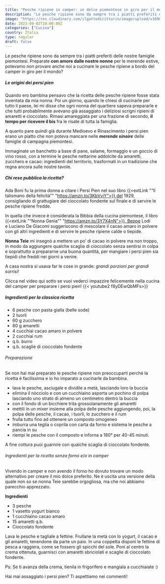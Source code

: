 ```yaml
---
title: "Pesche ripiene in camper: un dolce piemontese in giro per il mondo"
description: "Le pesche ripiene sono da sempre tra i piatti preferiti delle nostre famiglie piemontesi. Scopri la nostra versione da preparare in camper!"
image: "https://res.cloudinary.com/ilgattodicitturin/image/upload/v1690377897/Articoli/rabat/gateau/persi_pien_uzkza9.jpg"
date: 2023-09-02T10:00:00Z
categories: ["Cucina"]
country: Italia
type: regular
draft: false
---
```


Le pesche ripiene sono da sempre tra i piatti preferiti delle nostre famiglie piemontesi. 
Preparate **con amore dalle nostre nonne** per le merende estive, potevamo non provare anche noi a cucinare le pesche ripiene a bordo del camper in giro per il mondo? 

##### Le origini dei persi pien 

Quando ero bambina pensavo che la ricetta delle pesche ripiene fosse stata inventata da mia nonna. 
Poi un giorno, quando le chiesi di cucinarle per tutto il paese, lei mi disse che ogni nonna del quartiere sapeva prepararle e che tutti probabilmente avevano già assaggiato i deliziosi scrigni ripieni di amaretti e cioccolato. 
Rimasi amareggiata per una frazione di secondo, **il tempo per ricevere il bis** fra le risate di tutta la famiglia. 

A quanto pare quindi già durante Medioevo e Rinascimento i persi pien erano un piatto che non poteva mancare nelle ***merende sinoire*** delle famiglie di campagna piemontesi.

Immaginate un banchetto a base di pane, salame, formaggio e un goccio di vino rosso, con a termine le pesche nettarine addolcite da amaretti, zucchero e cacao: ingredienti del territorio, trasformati in un tradizione che regna ancora sulle nostre tavole. 

##### Chi rese pubblica la ricetta?

Ada Boni fu la prima donna a citare i Persi Pien nel suo libro {{<extLink "“Il talismano della felicità”" "https://amzn.to/3KbVviY">}} del 1929, consigliando di grattugiare del cioccolato fondente sul finale e di servire le pesche ripiene fredde. 

In quella che invece è considerata la Bibbia della cucina piemontese, il libro {{<extLink "“Nonna Genia”" "https://amzn.to/3Y7X4nN">}}, Beppe Lodi e Luciano De Giacomi suggeriscono di mescolare il cacao amaro in polvere con gli altri ingredienti e di servire le pesche ripiene calde o tiepide.

**Nonna Teie** mi insegnò a mettere un po’ di cacao in polvere ma non troppo, in modo da aggiungere qualche scaglia di cioccolato senza sentirsi in colpa e soprattutto a prepararne una buona quantità, per mangiare i persi pien sia tiepidi che freddi nei giorni a venire. 

A casa nostra si usava far le cose in grande: *grandi porzioni per grandi sorrisi!*

Clicca nel video qui sotto se vuoi vederci impazzire felicemente nella cucina del camper per preparare i persi pien!
{{< youtube2 f8yDEwQbMFs>}} 

##### Ingredienti per la classica ricetta 

- 6 pesche con pasta gialla (belle sode)
- 2 tuorli
- 60 g zucchero
- 80 g amaretti
- 4 cucchiai cacao amaro in polvere
- 2 cucchiai rum
- q.b. burro
- q.b. scaglie di cioccolato fondente 


###### Preparazione

Se non hai mai preparato le pesche ripiene non preoccuparti perché la ricetta è facilissima e io ho imparato a cucinarle da bambina. 

- lava le pesche, asciugale e dividile a metà, lasciando loro la buccia
- elimina il nòcciolo e con un cucchiaino asporta un pochino di polpa lasciando uno strato di almeno un centimetro dentro la buccia
- con il fondo di un bicchiere trita grossolanamente gli amaretti
- mettili in un mixer insieme alla polpa delle pesche aggiungendo, poi, la polpa delle pesche, il cacao, i tuorli, lo zucchero e il rum
- frulla tutto fino ad ottenere un composto omogeneo
- imburra una teglia o coprila con carta da forno e sistema le pesche a pancia in su
- riempi le pesche con il composto e inforna a 180° per 40-45 minuti. 

A fine cottura puoi guarnire con qualche scaglia di cioccolato fondente. 

###### Ingredienti per la ricetta senza forno e/o in camper 
Vivendo in camper e non avendo il forno ho dovuto trovare un modo alternativo per creare il mio dolce preferito. Ne è uscita una versione della quale non so se nonna Teie sarebbe orgogliosa, ma che noi abbiamo parecchio apprezzato. 

**Ingredienti**

- 3 pesche 
- 1 vasetto yogurt bianco 
- 1 cucchiaino cacao amaro
- 15 amaretti q.b. 
- Cioccolato fondente

Lava le pesche e tagliale a fettine. Frullane la metà con lo yogurt, il cacao e gli amaretti, tenendone da parte un paio. 
In una coppetta disponi le fettine di pesca a raggiera, come se fossero gli spicchi del sole. Poni al centro la crema ottenuta, guarnisci con amaretti sbriciolati e scaglie di cioccolato fondente.

Ps: Se ti avanza della crema, tienila in frigorifero e mangiala a cucchiaiate :) 

Hai mai assaggiato i persi pien? 
Ti aspettiamo nei commenti! 
